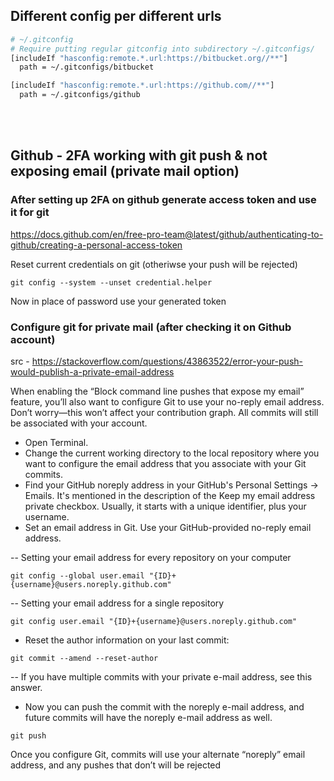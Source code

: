 
## Different config per different urls
```bash
# ~/.gitconfig 
# Require putting regular gitconfig into subdirectory ~/.gitconfigs/
[includeIf "hasconfig:remote.*.url:https://bitbucket.org//**"]
  path = ~/.gitconfigs/bitbucket

[includeIf "hasconfig:remote.*.url:https://github.com//**"]
  path = ~/.gitconfigs/github

```


<br><br>

## Github - 2FA working with git push & not exposing email (private mail option)

### After setting up 2FA on github generate access token and use it for git
https://docs.github.com/en/free-pro-team@latest/github/authenticating-to-github/creating-a-personal-access-token

Reset current credentials on git (otheriwse your push will be rejected)
```
git config --system --unset credential.helper
```
Now in place of password use your generated token

### Configure git for private mail (after checking it on Github account)
src - https://stackoverflow.com/questions/43863522/error-your-push-would-publish-a-private-email-address

When enabling the “Block command line pushes that expose my email” feature, you’ll also want to configure Git to use your no-reply email address. Don’t worry—this won’t affect your contribution graph. All commits will still be associated with your account.

- Open Terminal.
- Change the current working directory to the local repository where you want to configure the email address that you associate with your Git commits.
- Find your GitHub noreply address in your GitHub's Personal Settings → Emails. It's mentioned in the description of the Keep my email address private checkbox. Usually, it starts with a unique identifier, plus your username.
- Set an email address in Git. Use your GitHub-provided no-reply email address.

-- Setting your email address for every repository on your computer

```
git config --global user.email "{ID}+{username}@users.noreply.github.com"
```
-- Setting your email address for a single repository

```
git config user.email "{ID}+{username}@users.noreply.github.com"
```
- Reset the author information on your last commit:
```
git commit --amend --reset-author
```
-- If you have multiple commits with your private e-mail address, see this answer.

- Now you can push the commit with the noreply e-mail address, and future commits will have the noreply e-mail address as well.
```
git push
```

Once you configure Git, commits will use your alternate “noreply” email address, and any pushes that don’t will be rejected 
